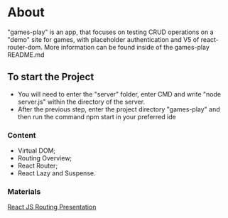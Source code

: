 # About
"games-play" is an app, that focuses on testing CRUD operations on a "demo" site for games, with placeholder authentication and V5 of react-router-dom. More information can be found inside of the games-play README.md

## To start the Project
- You will need to enter the "server" folder, enter CMD and write "node server.js" within the directory of the server.
- After the previous step, enter the project directory "games-play" and then run the command npm start in your preferred ide

### Content
- Virtual DOM;
- Routing Overview;
- React Router;
- React Lazy and Suspense.

### Materials
[React JS Routing Presentation](https://github.com/TheStormWeaver/Front-End/files/7564176/04.-React-JS-Routing.pptx)
